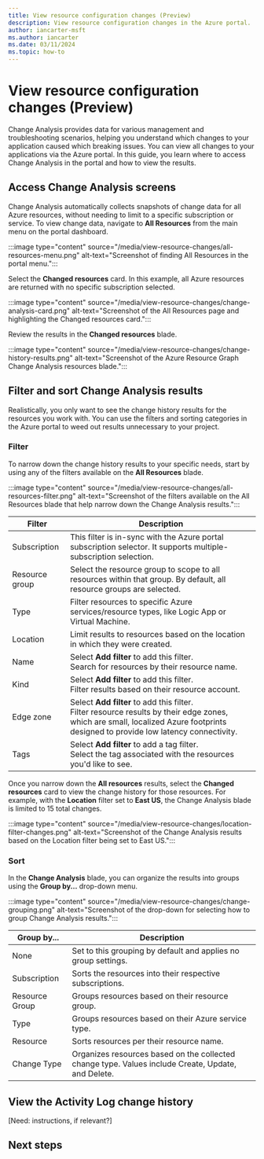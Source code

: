 ```yaml
---
title: View resource configuration changes (Preview)
description: View resource configuration changes in the Azure portal.
author: iancarter-msft
ms.author: iancarter
ms.date: 03/11/2024
ms.topic: how-to
---
```


# View resource configuration changes (Preview)

Change Analysis provides data for various management and troubleshooting scenarios, helping you understand which changes to your application caused which breaking issues. You can view all changes to your applications via the Azure portal. In this guide, you learn where to access Change Analysis in the portal and how to view the results.

## Access Change Analysis screens

Change Analysis automatically collects snapshots of change data for all Azure resources, without  needing to limit to a specific subscription or service. To view change data, navigate to **All Resources** from the main menu on the portal dashboard.

:::image type="content" source="/media/view-resource-changes/all-resources-menu.png" alt-text="Screenshot of finding All Resources in the portal menu.":::

Select the **Changed resources** card. In this example, all Azure resources are returned with no specific subscription selected. 

:::image type="content" source="/media/view-resource-changes/change-analysis-card.png" alt-text="Screenshot of the All Resources page and highlighting the Changed resources card.":::

Review the results in the **Changed resources** blade.

:::image type="content" source="/media/view-resource-changes/change-history-results.png" alt-text="Screenshot of the Azure Resource Graph Change Analysis resources blade.":::

## Filter and sort Change Analysis results

Realistically, you only want to see the change history results for the resources you work with. You can use the filters and sorting categories in the Azure portal to weed out results unnecessary to your project.

### Filter

To narrow down the change history results to your specific needs, start by using any of the filters available on the **All Resources** blade. 

:::image type="content" source="/media/view-resource-changes/all-resources-filter.png" alt-text="Screenshot of the filters available on the All Resources blade that help narrow down the Change Analysis results.":::

| Filter | Description |
| ------ | ----------- |
| Subscription | This filter is in-sync with the Azure portal subscription selector. It supports multiple-subscription selection. |
| Resource group | Select the resource group to scope to all resources within that group. By default, all resource groups are selected. |
| Type | Filter resources to specific Azure services/resource types, like Logic App or Virtual Machine.  |
| Location | Limit results to resources based on the location in which they were created. |
| Name | Select **Add filter** to add this filter.</br> Search for resources by their resource name. |
| Kind | Select **Add filter** to add this filter.</br> Filter results based on their resource account. |
| Edge zone | Select **Add filter** to add this filter.</br> Filter resource results by their edge zones, which are small, localized Azure footprints designed to provide low latency connectivity. |
| Tags | Select **Add filter** to add a tag filter.</br> Select the tag associated with the resources you'd like to see. |

Once you narrow down the **All resources** results, select the **Changed resources** card to view the change history for those resources. For example, with the **Location** filter set to **East US**, the Change Analysis blade is limited to 15 total changes. 

:::image type="content" source="/media/view-resource-changes/location-filter-changes.png" alt-text="Screenshot of the Change Analysis results based on the Location filter being set to East US.":::

### Sort

In the **Change Analysis** blade, you can organize the results into groups using the **Group by...** drop-down menu.

:::image type="content" source="/media/view-resource-changes/change-grouping.png" alt-text="Screenshot of the drop-down for selecting how to group Change Analysis results.":::

| Group by... | Description |
| ------ | ----------- |
| None | Set to this grouping by default and applies no group settings. |
| Subscription | Sorts the resources into their respective subscriptions. |
| Resource Group | Groups resources based on their resource group. |
| Type | Groups resources based on their Azure service type.  |
| Resource | Sorts resources per their resource name. |
| Change Type | Organizes resources based on the collected change type. Values include Create, Update, and Delete. |

## View the Activity Log change history

[Need: instructions, if relevant?]


## Next steps